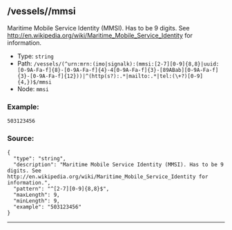 ## /vessels/<RegExp>/mmsi

Maritime Mobile Service Identity (MMSI). Has to be 9 digits. See http://en.wikipedia.org/wiki/Maritime_Mobile_Service_Identity for information.

* Type: `string`
* Path: `/vessels/(^urn:mrn:(imo|signalk):(mmsi:[2-7][0-9]{8,8}|uuid:[0-9A-Fa-f]{8}-[0-9A-Fa-f]{4}-4[0-9A-Fa-f]{3}-[89ABab][0-9A-Fa-f]{3}-[0-9A-Fa-f]{12}))|^(http(s?):.*|mailto:.*|tel:(\+?)[0-9]{4,})$/mmsi`
* Node: `mmsi`

### Example:
```
503123456
```

### Source:
```
{
  "type": "string",
  "description": "Maritime Mobile Service Identity (MMSI). Has to be 9 digits. See http://en.wikipedia.org/wiki/Maritime_Mobile_Service_Identity for information.",
  "pattern": "^[2-7][0-9]{8,8}$",
  "maxLength": 9,
  "minLength": 9,
  "example": "503123456"
}
```

---
